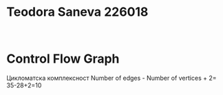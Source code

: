 # Teodora Saneva 226018
</br>
<h1> Control Flow Graph</h1
![GRAPH](https://github.com/sanevat/SI_2024_lab2_226018/assets/73078235/3599784b-59e2-4630-b0ba-4ba1900cd0ab)


<h1>Цикломатска комплексност</h1>
Number of edges - Number of vertices + 2= 35-28+2=10


